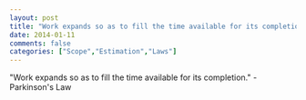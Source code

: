```yaml
---
layout: post
title: "Work expands so as to fill the time available for its completion."
date: 2014-01-11
comments: false
categories: ["Scope","Estimation","Laws"]
---
```


<span class='quote'>"Work expands so as to fill the time available for its completion."</span>
<span class='by'>- Parkinson's Law</span>
